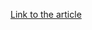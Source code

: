 [Link to the article](https://perception-point.io/blog/stealing-more-than-towels-the-new-infostealer-campaign-hitting-hotels-and-travel-agencies/)
